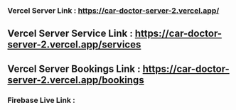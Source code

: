 ### Vercel Server Link : https://car-doctor-server-2.vercel.app/

## Vercel Server Service Link : https://car-doctor-server-2.vercel.app/services

## Vercel Server Bookings Link : https://car-doctor-server-2.vercel.app/bookings

### Firebase Live Link : 


